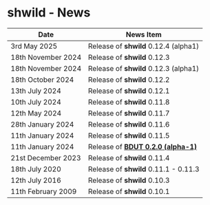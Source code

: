 # shwild - News


| Date                | News Item                                                                       |
| ------------------- | ------------------------------------------------------------------------------- |
| 3rd May 2025        | Release of **shwild** 0.12.4 (alpha1)                                           |
| 18th November 2024  | Release of **shwild** 0.12.3                                                    |
| 18th November 2024  | Release of **shwild** 0.12.3 (alpha1)                                           |
| 18th October 2024   | Release of **shwild** 0.12.2                                                    |
| 13th July 2024      | Release of **shwild** 0.12.1                                                    |
| 10th July 2024      | Release of **shwild** 0.11.8                                                    |
| 12th May 2024       | Release of **shwild** 0.11.7                                                    |
| 28th January 2024   | Release of **shwild** 0.11.6                                                    |
| 11th January 2024   | Release of **shwild** 0.11.5                                                    |
| 11th January 2024   | Release of [**BDUT 0.2.0 (alpha-1)**](https://github.com/synesissoftware/BDUT9) |
| 21st December 2023  | Release of **shwild** 0.11.4                                                    |
| 18th July 2020      | Release of **shwild** 0.11.1 - 0.11.3                                           |
| 12th July 2016      | Release of **shwild** 0.10.3                                                    |
| 11th February 2009  | Release of **shwild** 0.10.1                                                    |


<!-- ########################### end of file ########################### -->

